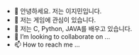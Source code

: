- 👋 안녕하세요. 저는 이지민입니다.
- 👀 저는 게임에 관심이 있습니다.
- 🌱 저는 C, Python, JAVA를 배우고 있습니다.
- 💞️ I’m looking to collaborate on ...
- 📫 How to reach me ...

<!---
leechimins/leechimins is a ✨ special ✨ repository because its `README.md` (this file) appears on your GitHub profile.
You can click the Preview link to take a look at your changes.
--->
